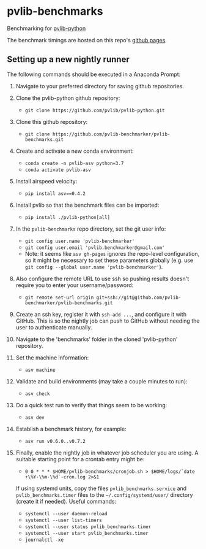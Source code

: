 # pvlib-benchmarks
Benchmarking for [pvlib-python](https://github.com/pvlib/pvlib-python)

The benchmark timings are hosted on this repo's
[github pages](https://pvlib-benchmarker.github.io/pvlib-benchmarks/).

## Setting up a new nightly runner
The following commands should be executed in a Anaconda Prompt:

1) Navigate to your preferred directory for saving github repositories.

1) Clone the pvlib-python github repository:
   - `git clone https://github.com/pvlib/pvlib-python.git`

1) Clone this github repository:
   - `git clone https://github.com/pvlib-benchmarker/pvlib-benchmarks.git`

1) Create and activate a new conda environment:
   - `conda create -n pvlib-asv python=3.7`
   - `conda activate pvlib-asv`

1) Install airspeed velocity:
   - `pip install asv==0.4.2`

1) Install pvlib so that the benchmark files can be imported:
   - `pip install ./pvlib-python[all]`

1) In the `pvlib-benchmarks` repo directory, set the git user info:
   - `git config user.name 'pvlib-benchmarker'`
   - `git config user.email 'pvlib.benchmarker@gmail.com'`
   - Note: it seems like `asv gh-pages` ignores the repo-level configuration,
     so it might be necessary to set these parameters globally (e.g. use
     `git config --global user.name 'pvlib-benchmarker'`).

1) Also configure the remote URL to use ssh so pushing results doesn't require
   you to enter your username/password:
   - `git remote set-url origin git+ssh://git@github.com/pvlib-benchmarker/pvlib-benchmarks.git`

1) Create an ssh key, register it with `ssh-add ...`, and configure it with GitHub.
   This is so the nightly job can push to GitHub without needing the user to
   authenticate manually.

1) Navigate to the 'benchmarks' folder in the cloned 'pvlib-python' repository.

1) Set the machine information:
   - `asv machine`

1) Validate and build environments (may take a couple minutes to run):
   - `asv check`

1) Do a quick test run to verify that things seem to be working:
   - `asv dev`

1) Establish a benchmark history, for example:
   - `asv run v0.6.0..v0.7.2`

1) Finally, enable the nightly job in whatever job scheduler you are using. A
   suitable starting point for a crontab entry might be:
   - ```0 0 * * * $HOME/pvlib-benchmarks/cronjob.sh > $HOME/logs/`date +\%Y-\%m-\%d`-cron.log 2>&1```

   If using systemd units, copy the files `pvlib_benchmarks.service` and `pvlib_benchmarks.timer`
   files to the `~/.config/systemd/user/` directory (create it if needed).  Useful commands:

   - `systemctl --user daemon-reload`
   - `systemctl --user list-timers`
   - `systemctl --user status pvlib_benchmarks.timer`
   - `systemctl --user start pvlib_benchmarks.timer`
   - `journalctl -xe`
